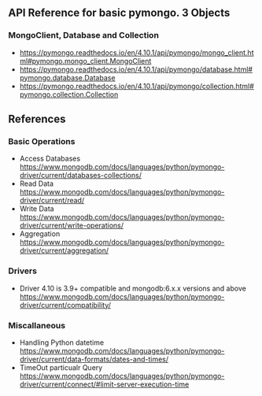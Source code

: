 ## API Reference for basic pymongo. 3 Objects

### MongoClient, Database and Collection

- https://pymongo.readthedocs.io/en/4.10.1/api/pymongo/mongo_client.html#pymongo.mongo_client.MongoClient
- https://pymongo.readthedocs.io/en/4.10.1/api/pymongo/database.html#pymongo.database.Database
- https://pymongo.readthedocs.io/en/4.10.1/api/pymongo/collection.html#pymongo.collection.Collection

## References

### Basic Operations

- Access Databases https://www.mongodb.com/docs/languages/python/pymongo-driver/current/databases-collections/
- Read Data https://www.mongodb.com/docs/languages/python/pymongo-driver/current/read/
- Write Data https://www.mongodb.com/docs/languages/python/pymongo-driver/current/write-operations/
- Aggregation https://www.mongodb.com/docs/languages/python/pymongo-driver/current/aggregation/

### Drivers

- Driver 4.10 is 3.9+ compatible and mongodb:6.x.x versions and above https://www.mongodb.com/docs/languages/python/pymongo-driver/current/compatibility/

### Miscallaneous

- Handling Python datetime https://www.mongodb.com/docs/languages/python/pymongo-driver/current/data-formats/dates-and-times/
- TimeOut particualr Query https://www.mongodb.com/docs/languages/python/pymongo-driver/current/connect/#limit-server-execution-time
